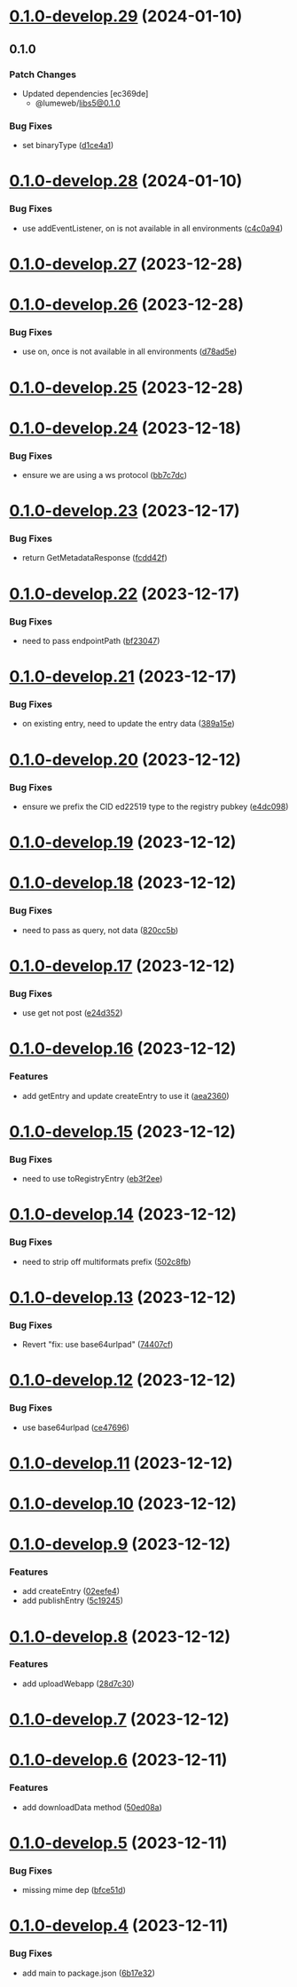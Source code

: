 # [0.1.0-develop.29](https://git.lumeweb.com/LumeWeb/s5-js/compare/v0.1.0-develop.28...v0.1.0-develop.29) (2024-01-10)

## 0.1.0

### Patch Changes

- Updated dependencies [ec369de]
  - @lumeweb/libs5@0.1.0

### Bug Fixes

- set binaryType ([d1ce4a1](https://git.lumeweb.com/LumeWeb/s5-js/commit/d1ce4a1ae039dba8ae5497d6106730c44801b83e))

# [0.1.0-develop.28](https://git.lumeweb.com/LumeWeb/s5-js/compare/v0.1.0-develop.27...v0.1.0-develop.28) (2024-01-10)

### Bug Fixes

- use addEventListener, on is not available in all environments ([c4c0a94](https://git.lumeweb.com/LumeWeb/s5-js/commit/c4c0a947a93c60ea2364b7de9b975d6dccc188cc))

# [0.1.0-develop.27](https://git.lumeweb.com/LumeWeb/s5-js/compare/v0.1.0-develop.26...v0.1.0-develop.27) (2023-12-28)

# [0.1.0-develop.26](https://git.lumeweb.com/LumeWeb/s5-js/compare/v0.1.0-develop.25...v0.1.0-develop.26) (2023-12-28)

### Bug Fixes

- use on, once is not available in all environments ([d78ad5e](https://git.lumeweb.com/LumeWeb/s5-js/commit/d78ad5eb2996dc11cc67cf2e4ff1e1b3b62e1519))

# [0.1.0-develop.25](https://git.lumeweb.com/LumeWeb/s5-js/compare/v0.1.0-develop.24...v0.1.0-develop.25) (2023-12-28)

# [0.1.0-develop.24](https://git.lumeweb.com/LumeWeb/s5-js/compare/v0.1.0-develop.23...v0.1.0-develop.24) (2023-12-18)

### Bug Fixes

- ensure we are using a ws protocol ([bb7c7dc](https://git.lumeweb.com/LumeWeb/s5-js/commit/bb7c7dcece26e4ff7de338ca2bf7bc12046edebe))

# [0.1.0-develop.23](https://git.lumeweb.com/LumeWeb/s5-js/compare/v0.1.0-develop.22...v0.1.0-develop.23) (2023-12-17)

### Bug Fixes

- return GetMetadataResponse ([fcdd42f](https://git.lumeweb.com/LumeWeb/s5-js/commit/fcdd42f2a32281ba4dabf4c548657b40b9b4a4ef))

# [0.1.0-develop.22](https://git.lumeweb.com/LumeWeb/s5-js/compare/v0.1.0-develop.21...v0.1.0-develop.22) (2023-12-17)

### Bug Fixes

- need to pass endpointPath ([bf23047](https://git.lumeweb.com/LumeWeb/s5-js/commit/bf230478b792860ce16b68b976853d9a7d828d0f))

# [0.1.0-develop.21](https://git.lumeweb.com/LumeWeb/s5-js/compare/v0.1.0-develop.20...v0.1.0-develop.21) (2023-12-17)

### Bug Fixes

- on existing entry, need to update the entry data ([389a15e](https://git.lumeweb.com/LumeWeb/s5-js/commit/389a15eef41c941e36d2b08ca47c775f13bbba55))

# [0.1.0-develop.20](https://git.lumeweb.com/LumeWeb/s5-js/compare/v0.1.0-develop.19...v0.1.0-develop.20) (2023-12-12)

### Bug Fixes

- ensure we prefix the CID ed22519 type to the registry pubkey ([e4dc098](https://git.lumeweb.com/LumeWeb/s5-js/commit/e4dc0985471747404d82b434f9b8edc97bf0ee1b))

# [0.1.0-develop.19](https://git.lumeweb.com/LumeWeb/s5-js/compare/v0.1.0-develop.18...v0.1.0-develop.19) (2023-12-12)

# [0.1.0-develop.18](https://git.lumeweb.com/LumeWeb/s5-js/compare/v0.1.0-develop.17...v0.1.0-develop.18) (2023-12-12)

### Bug Fixes

- need to pass as query, not data ([820cc5b](https://git.lumeweb.com/LumeWeb/s5-js/commit/820cc5bd8924391305ab37e20df53fb9f68924f5))

# [0.1.0-develop.17](https://git.lumeweb.com/LumeWeb/s5-js/compare/v0.1.0-develop.16...v0.1.0-develop.17) (2023-12-12)

### Bug Fixes

- use get not post ([e24d352](https://git.lumeweb.com/LumeWeb/s5-js/commit/e24d352d4eb6fd5baf16698f11c876e79a3040fd))

# [0.1.0-develop.16](https://git.lumeweb.com/LumeWeb/s5-js/compare/v0.1.0-develop.15...v0.1.0-develop.16) (2023-12-12)

### Features

- add getEntry and update createEntry to use it ([aea2360](https://git.lumeweb.com/LumeWeb/s5-js/commit/aea236067e6011502f6df2ec9856597b9fe5b1a9))

# [0.1.0-develop.15](https://git.lumeweb.com/LumeWeb/s5-js/compare/v0.1.0-develop.14...v0.1.0-develop.15) (2023-12-12)

### Bug Fixes

- need to use toRegistryEntry ([eb3f2ee](https://git.lumeweb.com/LumeWeb/s5-js/commit/eb3f2ee5c9da7b3b46a5d3d61c5dfed8ecfc167c))

# [0.1.0-develop.14](https://git.lumeweb.com/LumeWeb/s5-js/compare/v0.1.0-develop.13...v0.1.0-develop.14) (2023-12-12)

### Bug Fixes

- need to strip off multiformats prefix ([502c8fb](https://git.lumeweb.com/LumeWeb/s5-js/commit/502c8fb0795986b0a488ad3684c1c23f0b807a40))

# [0.1.0-develop.13](https://git.lumeweb.com/LumeWeb/s5-js/compare/v0.1.0-develop.12...v0.1.0-develop.13) (2023-12-12)

### Bug Fixes

- Revert "fix: use base64urlpad" ([74407cf](https://git.lumeweb.com/LumeWeb/s5-js/commit/74407cf9a15c5c846592f3929646cdcbba98f032))

# [0.1.0-develop.12](https://git.lumeweb.com/LumeWeb/s5-js/compare/v0.1.0-develop.11...v0.1.0-develop.12) (2023-12-12)

### Bug Fixes

- use base64urlpad ([ce47696](https://git.lumeweb.com/LumeWeb/s5-js/commit/ce47696d907513e6b5a78f3c71407e12b90fb952))

# [0.1.0-develop.11](https://git.lumeweb.com/LumeWeb/s5-js/compare/v0.1.0-develop.10...v0.1.0-develop.11) (2023-12-12)

# [0.1.0-develop.10](https://git.lumeweb.com/LumeWeb/s5-js/compare/v0.1.0-develop.9...v0.1.0-develop.10) (2023-12-12)

# [0.1.0-develop.9](https://git.lumeweb.com/LumeWeb/s5-js/compare/v0.1.0-develop.8...v0.1.0-develop.9) (2023-12-12)

### Features

- add createEntry ([02eefe4](https://git.lumeweb.com/LumeWeb/s5-js/commit/02eefe442cc8694898b0989dd8f0b6d15fb32b0e))
- add publishEntry ([5c19245](https://git.lumeweb.com/LumeWeb/s5-js/commit/5c19245b4bfb75ece2c7ffa3153fbf49bc70e602))

# [0.1.0-develop.8](https://git.lumeweb.com/LumeWeb/s5-js/compare/v0.1.0-develop.7...v0.1.0-develop.8) (2023-12-12)

### Features

- add uploadWebapp ([28d7c30](https://git.lumeweb.com/LumeWeb/s5-js/commit/28d7c30225c400cf87fc6e6e2d7eda6061acb025))

# [0.1.0-develop.7](https://git.lumeweb.com/LumeWeb/s5-js/compare/v0.1.0-develop.6...v0.1.0-develop.7) (2023-12-12)

# [0.1.0-develop.6](https://git.lumeweb.com/LumeWeb/s5-js/compare/v0.1.0-develop.5...v0.1.0-develop.6) (2023-12-11)

### Features

- add downloadData method ([50ed08a](https://git.lumeweb.com/LumeWeb/s5-js/commit/50ed08ac6a23f9fa7e43450c0f8942124fa175cd))

# [0.1.0-develop.5](https://git.lumeweb.com/LumeWeb/s5-js/compare/v0.1.0-develop.4...v0.1.0-develop.5) (2023-12-11)

### Bug Fixes

- missing mime dep ([bfce51d](https://git.lumeweb.com/LumeWeb/s5-js/commit/bfce51d1cc704fb4dc6752fc7fc878db97266d6b))

# [0.1.0-develop.4](https://git.lumeweb.com/LumeWeb/s5-js/compare/v0.1.0-develop.3...v0.1.0-develop.4) (2023-12-11)

### Bug Fixes

- add main to package.json ([6b17e32](https://git.lumeweb.com/LumeWeb/s5-js/commit/6b17e32cca10733fab1f04aecb06615c19a3e694))
